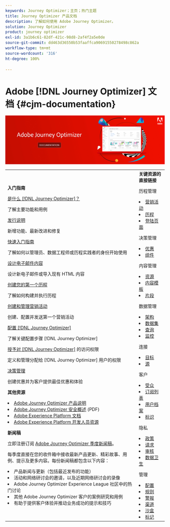 ```yaml
---
keywords: Journey Optimizer；主页；热门主题
title: Journey Optimizer 产品文档
description: 了解如何使用 Adobe Journey Optimizer。
solution: Journey Optimizer
product: journey optimizer
exl-id: 3a1b6c61-82df-421c-98d8-2af4f2a5e0de
source-git-commit: dd463d36550b53faaffca90691550278498c862a
workflow-type: tm+mt
source-wordcount: '316'
ht-degree: 100%

---
```


# Adobe [!DNL Journey Optimizer] 文档 {#cjm-documentation}

![](using/assets/do-not-localize/banner-cjm.jpg)

<table style="table-layout:fixed">
<tr style="border: 0;">
  <td>
    <div><strong>入门指南</strong>
    </div>
    <p>
    <em></em>
    <p>
    <div>
      <a href="using/start/get-started.md">是什么 [!DNL Journey Optimizer]？</a>
    </div>
    <p>了解主要功能和用例
    <p>
    <div>
      <a href="using/rn/release-notes.md">发行说明</a>
    </div>
    <p>新增功能、最新改进和修复</p>
   <p>
    <div>
      <a href="using/start/quick-start.md">快速入门指南</a>
    </div>
    <p>了解如何以管理员、数据工程师或历程实践者的身份开始使用</p>
    <p>
    <p>
    <div>
      <a href="using/email/get-started-email-design.md">设计电子邮件内容</a>
    </div>
    <p>设计新电子邮件或导入现有 HTML 内容</p>
    <p>
    <div>
    <a href="using/building-journeys/journey-gs.md">创建您的第一个历程</a>
    </div>
    <p>了解如何构建并执行历程
    <p>
     <div>
      <a href="using/campaigns/create-campaign.md">创建和管理营销活动</a>
    </div>
    <p>创建、配置并发送第一个营销活动</p>
    <p>
    <div>
    <div>
    <a href="using/configuration/get-started-configuration.md">配置 [!DNL Journey Optimizer]</a>
    </div>
    <p>了解关键配置步骤 [!DNL Journey Optimizer]</p>
    <p>
    <div>
    <a href="using/administration/permissions-overview.md">授予对 [!DNL Journey Optimizer]</a> 的访问权限
    </div>
    <p>定义和管理分配给 [!DNL Journey Optimizer] 用户的权限</p>
    <p>
    <div>
    <a href="using/offers/get-started/starting-offer-decisioning.md">决策管理</a>
    </div>
    <p>创建优惠并为客户提供最佳优惠和体验</p>
    <p>
    <p>
    <div><strong>其他资源</strong>
    </div>
    <p>
    <p>
    <div>
    <li>
      <a href="https://helpx.adobe.com/cn/legal/product-descriptions/adobe-journey-optimizer.html" target="_blank">Adobe Journey Optimizer 产品说明</a>
    </li>
    </div>
    <div>
    <li>
      <a href="https://www.adobe.com/content/dam/cc/en/security/pdfs/AJO_SecurityOverview.pdf" target="_blank">Adobe Journey Optimizer 安全概述</a> (PDF)
    </li>
    </div>
    <div>
    <li>
      <a href="https://experienceleague.adobe.com/docs/experience-platform/landing/home.html?lang=zh-Hans" target="_blank">Adobe Experience Platform 文档</a>
    </li>
    </div>
    <div>
      <li>
      <a href="https://www.adobe.com/experience-platform/documentation-and-developer-resources.html?lang=zh-Hans" target="_blank">Adobe Experience Platform 开发人员资源</a>
    </li>
    </div>
    <p>
    </p>
    <p>
    </p>
    <div>
    </div>
    <div><strong>新闻稿</strong>
    </div>
    <p>
    <p>
    <div>
    <p>立即注册订阅 <a href="https://www.adobe.com/subscription/Adobe_Journey_Optimizer_NL.html" target="_blank">Adobe Journey Optimizer 季度新闻稿</a>。</p>
    <p>每季度直接在您的收件箱中接收最新产品更新、精彩故事、用例、提示及更多内容。每份新闻稿都包含以下内容：</p>
    <li>产品新闻与更新（包括最近发布的功能）</li>
    <li>活动和网络研讨会的邀请，以及近期网络研讨会的录像</li>
    <li>Adobe Journey Optimizer Experience League 社区中的热门讨论 </li>
    <li>其他 Adobe Journey Optimizer 客户的案例研究和用例</li>
    <li>有助于提供客户体验并推动业务成功的提示和技巧</li>
  </td>
   <td>
   <div><strong>关键资源的直接链接</strong>
    </div>
    <p>
    <em></em>
    <p>
    <p>历程管理</p>
    <li>
      <a href="using/campaigns/get-started-with-campaigns.md">营销活动</a>
    </li>
        <li>
      <a href="using/building-journeys/journey-gs.md">历程</a>
    </li>
    <li>
      <a href="using/landing-pages/get-started-lp.md">登陆页面</a>
    </li>
    <p>
    <p>决策管理</p>
    <li>
      <a href="using/offers/get-started/starting-offer-decisioning.md">优惠</a>
    </li>
     <li>
      <a href="using/offers/offer-library/key-steps.md">组件</a>
    </li>
    <p>
    <p>内容管理</p>
    <li>
      <a href="using/content-management/assets-essentials.md">资源</a>
    </li>
    <li>
      <a href="using/content-management/content-templates.md">内容模板</a>
    </li>
      <li>
      <a href="using/content-management/fragments.md">片段</a>
    </li>
    <p>
    <p>数据管理</p>
    <li>
      <a href="using/data/get-started-schemas.md">架构</a>
    </li>
     <li>
      <a href="using/data/get-started-datasets.md">数据集</a>
    </li>
        <li>
      <a href="using/data/get-started-queries.md">查询</a>
    </li>
     <li>
      <a href="https://experienceleague.adobe.com/docs/experience-platform/ingestion/quality/monitor-data-ingestion.html?lang=zh-Hans" target="_blank">监控</a>
    </li>
    <p>
    <p>连接</p>
      <li>
      <a href="using/data/export-datasets.md">目标</a>
    </li>
    <li>
      <a href="using/start/get-started-sources.md">源</a>
    </li>
    <p>
    <p>客户</p>
    <li>
      <a href="using/audience/about-audiences.md">受众</a>
    </li>
    </li>
    <li>
      <a href="using/landing-pages/subscription-list.md">订阅列表</a>
    </li>     
    <li>
      <a href="using/audience/get-started-profiles.md">用户档案</a>
    </li>
    <li>
      <a href="using/audience/get-started-identity.md">标识</a>
    </li>
    <p>
    <p>隐私</p>
    <li>
      <a href="using/action/action-privacy.md">政策</a>
    </li>
    <li>
      <a href="using/privacy/requests.md">请求</a>
    </li>
        <li>
      <a href="using/privacy/audit-logs.md"target="_blank">审核</a>
    </li>
        <li>
      <a href="using/privacy/data-hygiene.md"target="_blank">数据卫生</a>
    </li>
    <p>
    <p>管理</p>
    <li>
      <a href="using/configuration/about-data-sources-events-actions.md">配置</a>
    </li>
    <li>
      <a href="using/configuration/frequency-rules.md">规则</a>
    </li>
        <li>
      <a href="using/reports/alerts.md">警报</a>
    </li>
    <li>
      <a href="using/configuration/get-started-configuration.md">渠道</a>
    </li>
     <li>
      <a href="using/administration/sandboxes.md">沙盒</a>
    </li>
     <li>
      <a href="using/start/search-filter-categorize.md#work-with-unified-tags">标记</a>
    </li>
  </td>
</tr>
</table>
